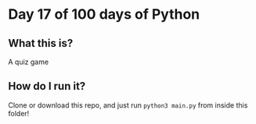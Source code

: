 # Day 17 of 100 days of Python

## What this is?
A quiz game

## How do I run it?
Clone or download this repo, and just run `python3 main.py` from inside this folder!
